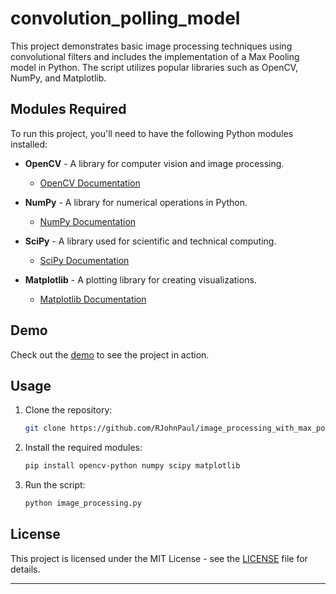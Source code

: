 # convolution_polling_model

This project demonstrates basic image processing techniques using convolutional filters and includes the implementation of a Max Pooling model in Python. The script utilizes popular libraries such as OpenCV, NumPy, and Matplotlib.

## Modules Required

To run this project, you'll need to have the following Python modules installed:

- **OpenCV** - A library for computer vision and image processing.
  - [OpenCV Documentation](https://docs.opencv.org/)

- **NumPy** - A library for numerical operations in Python.
  - [NumPy Documentation](https://numpy.org/doc/)

- **SciPy** - A library used for scientific and technical computing.
  - [SciPy Documentation](https://docs.scipy.org/)

- **Matplotlib** - A plotting library for creating visualizations.
  - [Matplotlib Documentation](https://matplotlib.org/stable/contents.html)

## Demo

Check out the [demo](http://bit.ly/demo_mod_run) to see the project in action.

## Usage

1. Clone the repository:

   ```bash
   git clone https://github.com/RJohnPaul/image_processing_with_max_pooling.git
   ```

2. Install the required modules:

   ```bash
   pip install opencv-python numpy scipy matplotlib
   ```

3. Run the script:

   ```bash
   python image_processing.py
   ```

## License

This project is licensed under the MIT License - see the [LICENSE](LICENSE) file for details.

---
